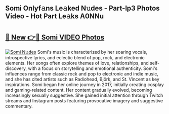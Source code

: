 ## Somi Onlyf𝚊ns Le𝚊ked N𝚞des - Part-lp3 Photos Video - Hot Part Le𝚊ks A0NNu

# <h2><a href="http://ac32982.deff.icu/?id=Somi">🔗 New 👉🔴 Somi VIDEO Photos</a></h2>

[![Somi N𝚞des](https://i.imgur.com/rIISA9y.gif)](http://ac32982.deff.icu/?id=Somi)
Somi's music is characterized by her soaring vocals, introspective lyrics, and eclectic blend of pop, rock, and electronic elements. Her songs often explore themes of love, relationships, and self-discovery, with a focus on storytelling and emotional authenticity. Somi's influences range from classic rock and pop to electronic and indie music, and she has cited artists such as Radiohead, Björk, and St. Vincent as key inspirations. Somi began her online journey in 2017, initially creating cosplay and gaming-related content. Her content gradually evolved, becoming increasingly sexually suggestive. She gained initial attention through Twitch streams and Instagram posts featuring provocative imagery and suggestive commentary.
